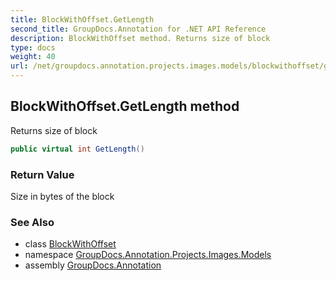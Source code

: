 ```yaml
---
title: BlockWithOffset.GetLength
second_title: GroupDocs.Annotation for .NET API Reference
description: BlockWithOffset method. Returns size of block
type: docs
weight: 40
url: /net/groupdocs.annotation.projects.images.models/blockwithoffset/getlength/
---
```

## BlockWithOffset.GetLength method

Returns size of block

```csharp
public virtual int GetLength()
```

### Return Value

Size in bytes of the block

### See Also

* class [BlockWithOffset](../)
* namespace [GroupDocs.Annotation.Projects.Images.Models](../../blockwithoffset/)
* assembly [GroupDocs.Annotation](../../../)


